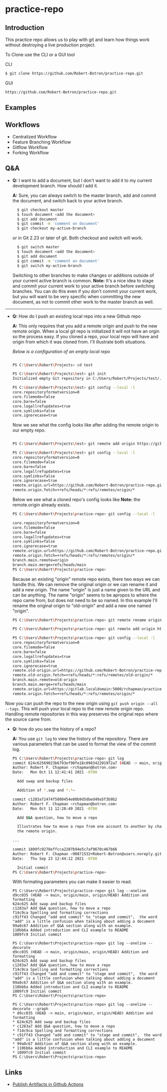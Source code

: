 # practice-repo

## Introduction

This practice repo allows us to play with git and learn how things work without destroying a live production project.  

To Clone use the CLI or a GUI tool

CLI

```bash
$ git clone https://github.com/Robert-Botron/practice-repo.git
```

GUI

```bash
https://github.com/Robert-Botron/practice-repo.git
```

## Examples

## Workflows

* Centralized Workflow
* Feature Branching Workflow
* Gitflow Workflow
* Forking Workflow
  
## Q&A

* **Q:** I want to add a document, but I don't want to add it to my current development branch.  How should I add it.

     **A:** Sure, you can always switch to the master branch, add and commit the document, and switch back to your active branch.

   ```bash
     $ git checkout master
     $ touch document <add the document>
     $ git add document
     $ git commit -m 'comment on document'
     $ git checkout my-active-branch
   ```

     or in Git 2.23 or later of git.  Both checkout and switch will work.

   ```bash
     $ git switch master
     $ touch document <add the document>
     $ git add document
     $ git commit -m 'comment on document'
     $ git switch my-active-branch
   ```

     Switching to other branches to make changes or additions outside of your current active branch is common. 
     **Note:** It's a nice idea to stage and commit your current work to your active branch before switching branches.  You can do this even if you don't commit your current work, but you will want to be very specific when committing the new document, as not to commit other work to the master branch as well.  
---

* **Q:** How do I push an existing local repo into a new Github repo
  
     **A:** This only requires that you add a remote origin and push to the new remote origin. When a local git repo is initialized it will not have an orgin so the process easy.  If you cloned a repo, your local repo will have and origin from which it was cloned from. I'll illustrate both situations.

     *Below is a configuration of an empty local repo*

     ```bash

     PS C:\Users\Robert\Projects> cd test

     PS C:\Users\Robert\Projects\test> git init
     Initialized empty Git repository in C:/Users/Robert/Projects/test/.git/

     PS C:\Users\Robert\Projects\test> git config --local -l
     core.repositoryformatversion=0
     core.filemode=false
     core.bare=false
     core.logallrefupdates=true
     core.symlinks=false
     core.ignorecase=true
     ```

     Now we see what the config looks like after adding the remote origin to our empty repo.

     ```bash

     PS C:\Users\Robert\Projects\test> git remote add origin https://github.com/Robert-Botron/practice-repo.git

     PS C:\Users\Robert\Projects\test> git config --local -l
     core.repositoryformatversion=0
     core.filemode=false
     core.bare=false
     core.logallrefupdates=true
     core.symlinks=false
     core.ignorecase=true
     remote.origin.url=https://github.com/Robert-Botron/practice-repo.git
     remote.origin.fetch=+refs/heads/*:refs/remotes/origin/*
     ```

     Below we see what a cloned repo's config looks like    **Note:** the remote.origin already exists.

     ```bash
     PS C:\Users\Robert\Projects\practice-repo> git config --local -l

     core.repositoryformatversion=0
     core.filemode=false
     core.bare=false
     core.logallrefupdates=true
     core.symlinks=false
     core.ignorecase=true
     remote.origin.url=https://github.com/Robert-Botron/practice-repo.git
     remote.origin.fetch=+refs/heads/*:refs/remotes/origin/*
     branch.main.remote=origin
     branch.main.merge=refs/heads/main
     PS C:\Users\Robert\Projects\practice-repo>
     ```

     Because an existing "origin" remote repo exists, there two ways we can handle this.  We can remove the original origin or we can rename it and add a new origin.  The name "origin" is just a name given to the URL and can be anything.  The name "origin" seems to be apropos to where the repo came from, but does not need to be so named.  In this example I'll rename the original origin to "old-origin" and add a new one named "origin".

     ```bash
     PS C:\Users\Robert\Projects\practice-repo> git remote rename origin old-origin

     PS C:\Users\Robert\Projects\practice-repo> git remote add origin https://gitlab.localdomain:5000/rchapman/practice-repo.git

     PS C:\Users\Robert\Projects\practice-repo> git config --local -l
     core.repositoryformatversion=0
     core.filemode=false
     core.bare=false
     core.logallrefupdates=true
     core.symlinks=false
     core.ignorecase=true
     remote.old-origin.url=https://github.com/Robert-Botron/practice-repo.git
     remote.old-origin.fetch=+refs/heads/*:refs/remotes/old-origin/*
     branch.main.remote=old-origin
     branch.main.merge=refs/heads/main
     remote.origin.url=https://gitlab.localdomain:5000/rchapman/practice-repo.git
     remote.origin.fetch=+refs/heads/*:refs/remotes/origin/*

     ```

Now you can push the repo to the new origin using `git push origin --all --tags`.  This will push your local repo to the new remote origin repo. Handling remote repositories in this way preserves the original repo where the source came from.

* **Q:** how do you see the history of a repo?
  
  **A:** You use ```git log``` to view the history of the repository.  There are various parameters that can be used to format the view of the commit log.

  ```bash
  PS C:\Users\Robert\Projects\practice-repo> git log
  commit 624c62569023b6793ef90fe18c098342201972a7 (HEAD -> main, origin/main, origin/HEAD)
  Author: Robert F. Chapman <rchapman@botron.com>
  Date:   Mon Oct 11 12:41:41 2021 -0700

    Add swap and backup files

    Addition of *.swp and *.*~

  commit c1283a72474f5080454e80b9d5dbed49a5f3b9b2
  Author: Robert F. Chapman <rchapman@botron.com>
  Date:   Mon Oct 11 12:28:49 2021 -0700

    Add Q&A question, how to move a repo

    Illustrates how to move a repo from one account to another by changing
    the remote origin.

  ...

  commit 1809fc9278effcca2207b94e5c7af9670c467b66
  Author: Robert F. Chapman <90871532+Robert-Botron@users.noreply.github.com>
  Date:   Thu Sep 23 12:44:12 2021 -0700

    Initial commit
  PS C:\Users\Robert\Projects\practice-repo>
  ```

  With formating parameters you can make it easier to read.

  ```git
  PS C:\Users\Robert\Projects\practice-repo> git log --oneline
  d9cc035 (HEAD -> main, origin/main, origin/HEAD) Addition and formatting
  624c625 Add swap and backup files
  c1283a7 Add Q&A question, how to move a repo
  f14c9ca Spelling and formatting corrections
  c91ff43 Changed "add and commit" to "stage and commit",  the word "add" is a little confusion when talking about adding a document
  99a0c67 Addition of Q&A section along with an example.
  110bb6a Added introduction and CLI example to README
  1809fc9 Initial commit
  
  PS C:\Users\Robert\Projects\practice-repo> git log --oneline --decorate
  d9cc035 (HEAD -> main, origin/main, origin/HEAD) Addition and formatting
  624c625 Add swap and backup files
  c1283a7 Add Q&A question, how to move a repo
  f14c9ca Spelling and formatting corrections
  c91ff43 Changed "add and commit" to "stage and commit",  the word "add" is a little confusion when talking about adding a document
  99a0c67 Addition of Q&A section along with an example.
  110bb6a Added introduction and CLI example to README
  1809fc9 Initial commit
  PS C:\Users\Robert\Projects\practice-repo>

  PS C:\Users\Robert\Projects\practice-repo> git log --oneline --decorate --graph
  * d9cc035 (HEAD -> main, origin/main, origin/HEAD) Addition and formatting
  * 624c625 Add swap and backup files
  * c1283a7 Add Q&A question, how to move a repo
  * f14c9ca Spelling and formatting corrections
  * c91ff43 Changed "add and commit" to "stage and commit",  the word "add" is a little confusion when talking about adding a document
  * 99a0c67 Addition of Q&A section along with an example.
  * 110bb6a Added introduction and CLI example to README
  * 1809fc9 Initial commit
  PS C:\Users\Robert\Projects\practice-repo>
  ```

## Links

* [Publish Aritifacts in Github Actions](https://www.youtube.com/watch?v=Zcsk_Nzv-aU)